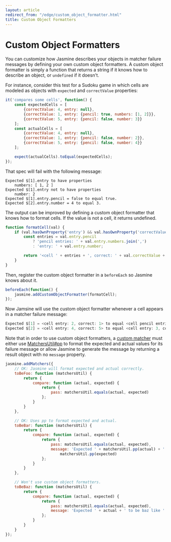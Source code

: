 ```yaml
---
layout: article
redirect_from: "/edge/custom_object_formatter.html"
title: Custom Object Formatters
---
```


# Custom Object Formatters

You can customize how Jasmine describes your objects in matcher failure messages by defining your own custom object
formatters. A custom object formatter is simply a function that returns a string if it knows how to describe an object,
or `undefined` if it doesn't.

For instance, consider this test for a Sudoku game in which cells are modeled as objects with `expected`
and `correctValue` properties:

```javascript
it('compares some cells', function() {
    const expectedCells = [
        {correctValue: 4, entry: null},
        {correctValue: 1, entry: {pencil: true, numbers: [1, 2]}},
        {correctValue: 5, entry: {pencil: false, number: 3}}
    ];
    const actualCells = [
        {correctValue: 4, entry: null},
        {correctValue: 1, entry: {pencil: false, number: 2}},
        {correctValue: 5, entry: {pencil: false, number: 4}}
    ];

    expect(actualCells).toEqual(expectedCells);
});
```

That spec will fail with the following message:

```
Expected $[1].entry to have properties
    numbers: [ 1, 2 ]
Expected $[1].entry not to have properties
    number: 2
Expected $[1].entry.pencil = false to equal true.
Expected $[2].entry.number = 4 to equal 3.
```

The output can be improved by defining a custom object formatter that knows how to format cells. If the value is not a
cell, it returns undefined.

```javascript
function formatCell(val) {
    if (val.hasOwnProperty('entry') && val.hasOwnProperty('correctValue')) {
        const entries = val.entry.pencil
            ? 'pencil entries: ' + val.entry.numbers.join(',')
            : 'entry: ' + val.entry.number;

        return '<cell ' + entries + ', correct: ' + val.correctValue + '>';
    }
}
```

Then, register the custom object formatter in a `beforeEach` so Jasmine knows about it.

```javascript
beforeEach(function() {
    jasmine.addCustomObjectFormatter(formatCell);
});
```

Now Jamsine will use the custom object formatter whenever a cell appears in a matcher failure message:

```javascript
Expected $[1] = <cell entry: 2, correct: 1> to equal <cell pencil entries: 1,2, correct: 1>.
Expected $[2] = <cell entry: 4, correct: 5> to equal <cell entry: 3, correct: 5>.
```

Note that in order to use custom object formatters, a <a href="./custom_matcher">custom matcher</a> must either
use <a href="/api/edge/MatchersUtil.html#pp">MatchersUtil#pp</a> to format the expected and actual values for its
failure message or allow Jasmine to generate the message by returning a result object with no `message` property.

```javascript
jasmine.addMatchers({
    // OK: Jasmine will format expected and actual correctly.
    toBeFoo: function (matchersUtil) {
        return {
            compare: function (actual, expected) {
                return {
                    pass: matchersUtil.equals(actual, expected)
                };
            }
        }
    },

    // OK: Uses pp to format expected and actual.
    toBeBar: function (matchersUtil) {
        return {
            compare: function (actual, expected) {
                return {
                    pass: matchersUtil.equals(actual, expected),
                    message: 'Expected ' + matchersUtil.pp(actual) + ' to be bar like ' + 
                        matchersUtil.pp(expected)
                };
            }
        }
    },

    // Won't use custom object formatters.
    toBeBaz: function (matchersUtil) {
        return {
            compare: function (actual, expected) {
                return {
                    pass: matchersUtil.equals(actual, expected),
                    message: 'Expected ' + actual + ' to be baz like ' + expected
                };
            }
        }
    }
});
```